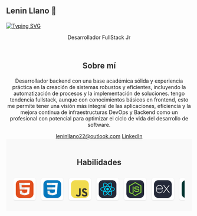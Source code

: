 ## Lenin Llano 👋

<a href="https://git.io/typing-svg"><img src="https://readme-typing-svg.demolab.com?font=Fira+Code&pause=1000&width=435&lines=Si+Puedes+Imaginarlo+Puedes+Programarlo" alt="Typing SVG" /></a>


<body>
    <header class="hero">
        <div class="hero-content">
            <p>Desarrollador FullStack Jr</p>
        </div>
    </header>

<section class="bio">
        <div class="container">
            <h2>Sobre mí</h2>
            <p>
            Desarrollador backend con una base académica sólida y experiencia práctica en la creación de sistemas robustos y eficientes, incluyendo la automatización de procesos y la implementación de soluciones. tengo tendencia fullstack, aunque con conocimientos básicos en frontend, esto me permite tener una visión más integral de las aplicaciones, eficiencia y la mejora continua de infraestructuras DevOps y Backend como un profesional con potencial para optimizar el ciclo de vida del desarrollo de software.            </p>
            <div class="contact-info">
                <a href="mailto:leninllano22@outlook.com"><i class="fas fa-envelope"></i> leninllano22@outlook.com</a>
                <a href="https://www.linkedin.com/in/lenin-llano-orellana-92274bb6/" target="_blank"><i class="fab fa-linkedin"></i> LinkedIn</a>
            </div>
        </div>
</section>

<section class="skills-carousel-section">
    <div class="container">
        <h2>Habilidades</h2>
        <div class="skills-carousel">
            <div class="skill-item">
                <img src="https://raw.githubusercontent.com/tandpfun/skill-icons/main/icons/HTML.svg" alt="HTML">
            </div>
            <div class="skill-item">
                <img src="https://raw.githubusercontent.com/tandpfun/skill-icons/main/icons/CSS.svg" alt="CSS">
            </div>
            <div class="skill-item">
                <img src="https://raw.githubusercontent.com/tandpfun/skill-icons/main/icons/JavaScript.svg" alt="JavaScript">
            </div>
            <div class="skill-item">
                <img src="https://raw.githubusercontent.com/tandpfun/skill-icons/main/icons/React-Dark.svg" alt="React">
            </div>
            <div class="skill-item">
                <img src="https://raw.githubusercontent.com/tandpfun/skill-icons/main/icons/NodeJS-Dark.svg" alt="Node.js">
            </div>
            <div class="skill-item">
                <img src="https://raw.githubusercontent.com/tandpfun/skill-icons/main/icons/ExpressJS-Dark.svg" alt="Express.js">
            </div>
            <div class="skill-item">
                <img src="https://raw.githubusercontent.com/tandpfun/skill-icons/main/icons/MongoDB.svg" alt="MongoDB">
            </div>
            </div>
    </div>
</section>
<style>
.skills-carousel-section {
    padding: 20px;
    background-color: #f9f9f9;
}
.container {
    max-width: 960px;
    margin: 0 auto;
    text-align: center;
}
.skills-carousel {
    display: flex;
    overflow-x: auto; /* Habilita el scroll horizontal */
    scroll-snap-type: x mandatory; /* Asegura que los elementos se detengan en su lugar */
    padding: 10px 0;
}
.skill-item {
    flex: 0 0 auto; /* No permite que los elementos crezcan o se encojan */
    width: 60px; /* Define el ancho de cada icono */
    height: 60px; /* Define la altura de cada icono */
    margin-right: 15px;
    border-radius: 5px;
    display: flex;
    justify-content: center;
    align-items: center;
    scroll-snap-align: start; /* Alinea el inicio de cada elemento al viewport */
    background-color: #fff; /* Fondo para los iconos */
    box-shadow: 0 1px 3px rgba(0, 0, 0, 0.1);
}
.skill-item:last-child {
    margin-right: 0;
}
.skill-item img {
    max-width: 80%;
    max-height: 80%;
}
h2 {
    margin-bottom: 20px;
    color: #333;
}

</style>
</body>
</html>
